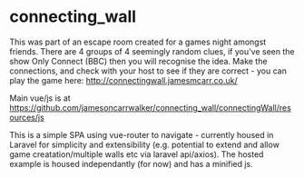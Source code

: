 # connecting_wall

This was part of an escape room created for a games night amongst friends.  There are 4 groups of 4 seemingly random clues, if you've seen the show Only Connect (BBC) then you will recognise the idea.  Make the connections, and check with your host to see if they are correct - you can play the game here: http://connectingwall.jamesmcarr.co.uk/ 

Main vue/js is at https://github.com/jamesoncarrwalker/connecting_wall/connectingWall/resources/js 

This is a simple SPA using vue-router to navigate - currently housed in Laravel for simplicity and extensibility (e.g. potential to extend and allow game creatation/multiple walls etc via laravel api/axios).  The hosted example is housed independantly (for now) and has a minified js.



